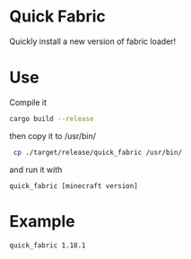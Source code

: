 # Quick Fabric

Quickly install a new version of fabric loader!

# Use

Compile it
```sh
cargo build --release
```
then copy it to /usr/bin/
```sh
 cp ./target/release/quick_fabric /usr/bin/
```
and run it with
```
quick_fabric [minecraft version]
```

# Example
```sh
quick_fabric 1.18.1
```
